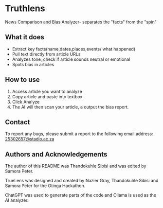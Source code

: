 # Truthlens
News Comparison and Bias Analyzer- separates the "facts" from the "spin" 

## What it does
- Extract key facts(name,dates,places,events/ what happened)
- Pull text directly from article URLs
- Analyzes tone, check if article sounds neutral or emotional
- Spots bias in articles 

## How to use 
1. Access article you want to analyze
2. Copy article and paste into textbox 
3. Click Analyze
4. The AI will then scan your article, a output the bias report.


## Contact
To report any bugs, please submit a report to the following email address:
25302657@stadio.ac.za

## Authors and Acknowledgements
The author of this README was Thandokuhle Sibisi and was edited by Samora Peter.

TrueLens was designed and created by Nazier Gray, Thandokuhle Sibisi and Samora Peter for the Otinga Hackathon.

ChatGPT was used to generate parts of the code and Ollama is used as the AI analyzer.


